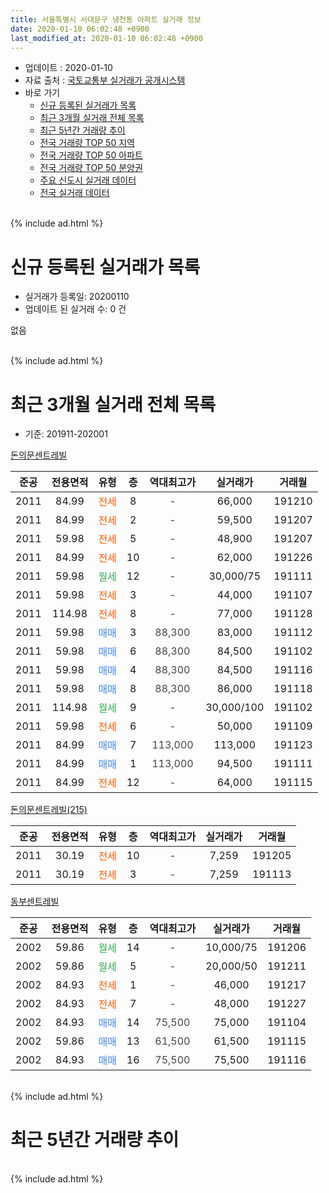 ```yaml
---
title: 서울특별시 서대문구 냉천동 아파트 실거래 정보
date: 2020-01-10 06:02:48 +0900
last_modified_at: 2020-01-10 06:02:48 +0900
---
```


* 업데이트 : 2020-01-10
* 자료 출처 : [국토교통부 실거래가 공개시스템](http://rt.molit.go.kr)
* 바로 가기
    * [신규 등록된 실거래가 목록](#신규-등록된-실거래가-목록)
    * [최근 3개월 실거래 전체 목록](#최근-3개월-실거래-전체-목록)
    * [최근 5년간 거래량 추이](#최근-5년간-거래량-추이)
    * [전국 거래량 TOP 50 지역](https://inasie.github.io/apt-trade-info/최근-3개월-전국에서-가장-거래가-많이-발생한-지역)
    * [전국 거래량 TOP 50 아파트](https://inasie.github.io/apt-trade-info/최근-3개월-전국에서-가장-거래가-많이-발생한-아파트)
    * [전국 거래량 TOP 50 분양권](https://inasie.github.io/apt-trade-info/최근-3개월-전국에서-가장-거래가-많이-발생한-분양권)
    * [주요 신도시 실거래 데이터](https://inasie.github.io/apt-trade-info/주요-신도시)
    * [전국 실거래 데이터](https://inasie.github.io/apt-trade-info/전국)
<br>
{% include ad.html %}
<br>

# 신규 등록된 실거래가 목록
* 실거래가 등록일: 20200110
* 업데이트 된 실거래 수: 0 건

없음

<br>
{% include ad.html %}
<br>

# 최근 3개월 실거래 전체 목록
* 기준: 201911-202001


[돈의문센트레빌](https://search.naver.com/search.naver?query=%EC%84%9C%EC%9A%B8%ED%8A%B9%EB%B3%84%EC%8B%9C+%EC%84%9C%EB%8C%80%EB%AC%B8%EA%B5%AC+%EB%83%89%EC%B2%9C%EB%8F%99+%EB%8F%88%EC%9D%98%EB%AC%B8%EC%84%BC%ED%8A%B8%EB%A0%88%EB%B9%8C)

|준공|전용면적|유형|층|역대최고가|실거래가|거래월|
|:---:|:---:|:---:|:---:|:---:|:---:|:---:|
|2011|84.99|<span style="color:#ff5a00">전세</span>|8|<span style="color:#444444">-</span>|66,000|191210|
|2011|84.99|<span style="color:#ff5a00">전세</span>|2|<span style="color:#444444">-</span>|59,500|191207|
|2011|59.98|<span style="color:#ff5a00">전세</span>|5|<span style="color:#444444">-</span>|48,900|191207|
|2011|84.99|<span style="color:#ff5a00">전세</span>|10|<span style="color:#444444">-</span>|62,000|191226|
|2011|59.98|<span style="color:#34a853">월세</span>|12|<span style="color:#444444">-</span>|30,000/75|191111|
|2011|59.98|<span style="color:#ff5a00">전세</span>|3|<span style="color:#444444">-</span>|44,000|191107|
|2011|114.98|<span style="color:#ff5a00">전세</span>|8|<span style="color:#444444">-</span>|77,000|191128|
|2011|59.98|<span style="color:#4285f3">매매</span>|3|<span style="color:#444444">88,300</span>|83,000|191112|
|2011|59.98|<span style="color:#4285f3">매매</span>|6|<span style="color:#444444">88,300</span>|84,500|191102|
|2011|59.98|<span style="color:#4285f3">매매</span>|4|<span style="color:#444444">88,300</span>|84,500|191116|
|2011|59.98|<span style="color:#4285f3">매매</span>|8|<span style="color:#444444">88,300</span>|86,000|191118|
|2011|114.98|<span style="color:#34a853">월세</span>|9|<span style="color:#444444">-</span>|30,000/100|191102|
|2011|59.98|<span style="color:#ff5a00">전세</span>|6|<span style="color:#444444">-</span>|50,000|191109|
|2011|84.99|<span style="color:#4285f3">매매</span>|7|<span style="color:#444444">113,000</span>|113,000|191123|
|2011|84.99|<span style="color:#4285f3">매매</span>|1|<span style="color:#444444">113,000</span>|94,500|191111|
|2011|84.99|<span style="color:#ff5a00">전세</span>|12|<span style="color:#444444">-</span>|64,000|191115|

[돈의문센트레빌(215)](https://search.naver.com/search.naver?query=%EC%84%9C%EC%9A%B8%ED%8A%B9%EB%B3%84%EC%8B%9C+%EC%84%9C%EB%8C%80%EB%AC%B8%EA%B5%AC+%EB%83%89%EC%B2%9C%EB%8F%99+%EB%8F%88%EC%9D%98%EB%AC%B8%EC%84%BC%ED%8A%B8%EB%A0%88%EB%B9%8C%28215%29)

|준공|전용면적|유형|층|역대최고가|실거래가|거래월|
|:---:|:---:|:---:|:---:|:---:|:---:|:---:|
|2011|30.19|<span style="color:#ff5a00">전세</span>|10|<span style="color:#444444">-</span>|7,259|191205|
|2011|30.19|<span style="color:#ff5a00">전세</span>|3|<span style="color:#444444">-</span>|7,259|191113|

[동부센트레빌](https://search.naver.com/search.naver?query=%EC%84%9C%EC%9A%B8%ED%8A%B9%EB%B3%84%EC%8B%9C+%EC%84%9C%EB%8C%80%EB%AC%B8%EA%B5%AC+%EB%83%89%EC%B2%9C%EB%8F%99+%EB%8F%99%EB%B6%80%EC%84%BC%ED%8A%B8%EB%A0%88%EB%B9%8C)

|준공|전용면적|유형|층|역대최고가|실거래가|거래월|
|:---:|:---:|:---:|:---:|:---:|:---:|:---:|
|2002|59.86|<span style="color:#34a853">월세</span>|14|<span style="color:#444444">-</span>|10,000/75|191206|
|2002|59.86|<span style="color:#34a853">월세</span>|5|<span style="color:#444444">-</span>|20,000/50|191211|
|2002|84.93|<span style="color:#ff5a00">전세</span>|1|<span style="color:#444444">-</span>|46,000|191217|
|2002|84.93|<span style="color:#ff5a00">전세</span>|7|<span style="color:#444444">-</span>|48,000|191227|
|2002|84.93|<span style="color:#4285f3">매매</span>|14|<span style="color:#444444">75,500</span>|75,000|191104|
|2002|59.86|<span style="color:#4285f3">매매</span>|13|<span style="color:#444444">61,500</span>|61,500|191115|
|2002|84.93|<span style="color:#4285f3">매매</span>|16|<span style="color:#444444">75,500</span>|75,500|191116|


<br>
{% include ad.html %}
<br>

# 최근 5년간 거래량 추이


<div style="width:100%;">
    <canvas id="deal_progress" height="200"></canvas>
</div>

<script>
new Chart(document.getElementById("deal_progress"), {
    type: 'line',
    data: {
        labels: ['201501','201502','201503','201504','201505','201506','201507','201508','201509','201510','201511','201512','201601','201602','201603','201604','201605','201606','201607','201608','201609','201610','201611','201612','201701','201702','201703','201704','201705','201706','201707','201708','201709','201710','201711','201712','201801','201802','201803','201804','201805','201806','201807','201808','201809','201810','201811','201812','201901','201902','201903','201904','201905','201906','201907','201908','201909','201910','201911','201912','202001'],
        datasets: [{
            label: '매매',
            pointRadius: 1,
            data: [9, 14, 12, 18, 6, 13, 8, 12, 8, 6, 3, 1, 2, 1, 3, 16, 8, 7, 18, 8, 13, 10, 2, 1, 4, 5, 9, 4, 10, 12, 11, 6, 16, 6, 6, 11, 7, 4, 6, 1, 4, 4, 0, 9, 2, 1, 0, 0, 2, 0, 1, 0, 8, 2, 5, 7, 2, 5, 9, 0, 0],
            borderColor: "rgba(255, 201, 14, 1)",
            backgroundColor: "rgba(255, 201, 14, 0.5)",
            fill: false,
            lineTension: 0
        },{
            label: '전월세',
            pointRadius: 1,
            data: [11, 9, 12, 9, 3, 7, 16, 9, 12, 16, 16, 11, 8, 8, 9, 7, 4, 6, 8, 7, 8, 9, 4, 11, 6, 8, 12, 8, 6, 7, 12, 11, 16, 8, 12, 12, 14, 8, 8, 7, 4, 4, 0, 6, 3, 9, 4, 10, 5, 6, 13, 10, 3, 7, 7, 3, 9, 9, 7, 9, 0],
            borderColor: "rgba(0, 141, 185, 1)",
            backgroundColor: "rgba(0, 141, 185, 0.5)",
            fill: false,
            lineTension: 0
        }
        ]
    },
    options: {
        responsive: true,
        title: {
            display: false
        },
        tooltips: {
            mode: 'index',
            intersect: false
        },
        hover: {
            mode: 'nearest',
            intersect: true
        },
        scales: {
            xAxes: [{
                display: true,
                scaleLabel: {
                    display: true,
                    labelString: '년/월'
                }
            }],
            yAxes: [{
                display: true,
                ticks: {
                    suggestedMin: 0,
                },
                scaleLabel: {
                    display: true,
                    labelString: '실거래 수'
                }
            }]
        }
    }
});

</script>


<br>
{% include ad.html %}
<br>

